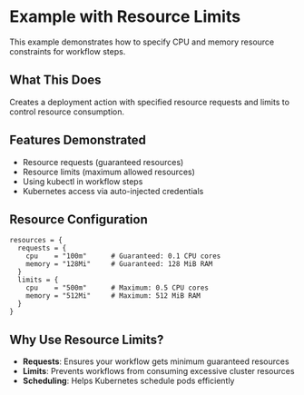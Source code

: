 # Example with Resource Limits

This example demonstrates how to specify CPU and memory resource constraints for workflow steps.

## What This Does

Creates a deployment action with specified resource requests and limits to control resource consumption.

## Features Demonstrated

- Resource requests (guaranteed resources)
- Resource limits (maximum allowed resources)
- Using kubectl in workflow steps
- Kubernetes access via auto-injected credentials

## Resource Configuration

```hcl
resources = {
  requests = {
    cpu    = "100m"      # Guaranteed: 0.1 CPU cores
    memory = "128Mi"     # Guaranteed: 128 MiB RAM
  }
  limits = {
    cpu    = "500m"      # Maximum: 0.5 CPU cores
    memory = "512Mi"     # Maximum: 512 MiB RAM
  }
}
```

## Why Use Resource Limits?

- **Requests**: Ensures your workflow gets minimum guaranteed resources
- **Limits**: Prevents workflows from consuming excessive cluster resources
- **Scheduling**: Helps Kubernetes schedule pods efficiently
